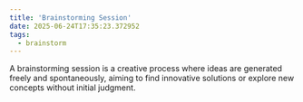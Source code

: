 ```yaml
---
title: 'Brainstorming Session'
date: 2025-06-24T17:35:23.372952
tags:
  - brainstorm
---
```


A brainstorming session is a creative process where ideas are generated freely and spontaneously, aiming to find innovative solutions or explore new concepts without initial judgment.
